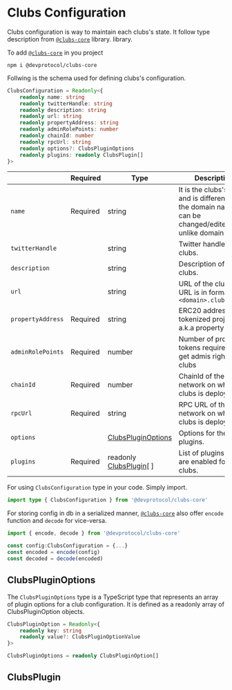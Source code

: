 # Clubs Configuration

Clubs configuration is way to maintain each clubs's state. It follow type description from [`@clubs-core`](https://www.npmjs.com/package/@devprotocol/clubs-core) library. library.

To add [`@clubs-core`](https://www.npmjs.com/package/@devprotocol/clubs-core) in you project

```shell
npm i @devprotocol/clubs-core
```

Follwing is the schema used for defining clubs's configuration.

```ts
ClubsConfiguration = Readonly<{
	readonly name: string
	readonly twitterHandle: string
	readonly description: string
	readonly url: string
	readonly propertyAddress: string
	readonly adminRolePoints: number
	readonly chainId: number
	readonly rpcUrl: string
	readonly options?: ClubsPluginOptions
	readonly plugins: readonly ClubsPlugin[]
}>
```

|                   | Required | Type                                                                    | Description                                                                                              |
| ----------------- | -------- | ----------------------------------------------------------------------- | -------------------------------------------------------------------------------------------------------- |
| `name`            | Required | string                                                                  | It is the clubs's name and is different from the domain name.It can be changed/edited unlike domain name |
| `twitterHandle`   |          | string                                                                  | Twitter handle of the clubs.                                                                             |
| `description`     |          | string                                                                  | Description of the clubs.                                                                                |
| `url`             |          | string                                                                  | URL of the clubs. The URL is in format `<domain>.clubs.place`                                            |
| `propertyAddress` | Required | string                                                                  | ERC20 address of tokenized project a.k.a property tokens                                                 |
| `adminRolePoints` | Required | number                                                                  | Number of property tokens required to get admis rights of a clubs                                        |
| `chainId`         | Required | number                                                                  | ChainId of the network on which the clubs is deployed                                                    |
| `rpcUrl`          | Required | string                                                                  | RPC URL of the network on which the clubs is deployed                                                    |
| `options`         |          | [ClubsPluginOptions](/clubs/reference/configuration#clubspluginoptions) | Options for the plugins.                                                                                 |
| `plugins`         | Required | readonly [ClubsPlugin](/clubs/reference/configuration#clubsplugin)[ ]   | List of plugins that are enabled for the clubs.                                                          |

For using `ClubsConfiguration` type in your code. Simply import.

```ts
import type { ClubsConfiguration } from '@devprotocol/clubs-core'
```

For storing config in db in a serialized manner, [`@clubs-core`](https://www.npmjs.com/package/@devprotocol/clubs-core) also offer `encode` function and `decode` for vice-versa.

```ts
import { encode, decode } from '@devprotocol/clubs-core'

const config:ClubsConfiguration = {...}
const encoded = encode(config)
const decoded = decode(encoded)
```

## ClubsPluginOptions

The `ClubsPluginOptions` type is a TypeScript type that represents an array of plugin options for a club configuration. It is defined as a readonly array of ClubsPluginOption objects.

```ts
ClubsPluginOption = Readonly<{
	readonly key: string
	readonly value?: ClubsPluginOptionValue
}>

ClubsPluginOptions = readonly ClubsPluginOption[]
```

## ClubsPlugin
